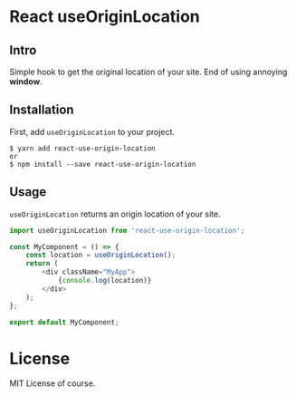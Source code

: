 # React useOriginLocation

## Intro

Simple hook to get the original location of your site. End of using annoying **window**.

## Installation

First, add `useOriginLocation` to your project.

```
$ yarn add react-use-origin-location
or
$ npm install --save react-use-origin-location
```

## Usage

`useOriginLocation` returns an origin location of your site.

```javascript
import useOriginLocation from 'react-use-origin-location';

const MyComponent = () => {
    const location = useOriginLocation();
    return (
        <div className="MyApp">
            {console.log(location)}
        </div>
    );
};

export default MyComponent;
```

# License

MIT License of course.
